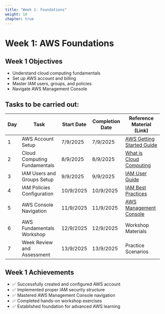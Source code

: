 ```yaml
---
title: "Week 1: Foundations"
weight: 10
chapter: true
---
```


# Week 1: AWS Foundations

## Week 1 Objectives
- Understand cloud computing fundamentals
- Set up AWS account and billing
- Master IAM users, groups, and policies
- Navigate AWS Management Console

## Tasks to be carried out:

| Day | Task | Start Date | Completion Date | Reference Material (Link) |
|-----|------|------------|-----------------|---------------------------|
| 1 | AWS Account Setup | 7/9/2025 | 7/9/2025 | [AWS Getting Started Guide](https://aws.amazon.com/getting-started/) |
| 2 | Cloud Computing Fundamentals | 8/9/2025 | 8/9/2025 | [What is Cloud Computing](https://aws.amazon.com/what-is-cloud-computing/) |
| 3 | IAM Users and Groups Setup | 9/9/2025 | 9/9/2025 | [IAM User Guide](https://docs.aws.amazon.com/IAM/latest/UserGuide/) |
| 4 | IAM Policies Configuration | 10/9/2025 | 10/9/2025 | [IAM Best Practices](https://docs.aws.amazon.com/IAM/latest/UserGuide/best-practices.html) |
| 5 | AWS Console Navigation | 11/9/2025 | 11/9/2025 | [AWS Management Console](https://docs.aws.amazon.com/awsconsolehelpdocs/) |
| 6 | AWS Fundamentals Workshop | 12/9/2025 | 12/9/2025 | Workshop Materials |
| 7 | Week Review and Assessment | 13/9/2025 | 13/9/2025 | Practice Scenarios |

## Week 1 Achievements
- ✅ Successfully created and configured AWS account
- ✅ Implemented proper IAM security structure
- ✅ Mastered AWS Management Console navigation
- ✅ Completed hands-on workshop exercises
- ✅ Established foundation for advanced AWS learning